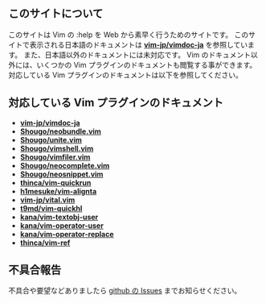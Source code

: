 ## このサイトについて

このサイトは Vim の :help を Web から素早く行うためのサイトです。
このサイトで表示される日本語のドキュメントは __[vim-jp/vimdoc-ja](https://github.com/vim-jp/vimdoc-ja)__ を参照しています。
また、日本語以外のドキュメントには未対応です。
Vim のドキュメント以外には、いくつかの Vim プラグインのドキュメントも閲覧する事ができます。
対応している Vim プラグインのドキュメントは以下を参照してください。

## 対応している Vim プラグインのドキュメント

* __[vim-jp/vimdoc-ja](https://github.com/vim-jp/vimdoc-ja)__
* __[Shougo/neobundle.vim](https://github.com/Shougo/neobundle.vim)__
* __[Shougo/unite.vim](https://github.com/Shougo/unite.vim)__
* __[Shougo/vimshell.vim](https://github.com/Shougo/vimshell.vim)__
* __[Shougo/vimfiler.vim](https://github.com/Shougo/vimfiler.vim)__
* __[Shougo/neocomplete.vim](https://github.com/Shougo/neocomplete.vim)__
* __[Shougo/neosnippet.vim](https://github.com/Shougo/neosnippet.vim)__
* __[thinca/vim-quickrun](https://github.com/thinca/vim-quickrun)__
* __[h1mesuke/vim-alignta](https://github.com/h1mesuke/vim-alignta)__
* __[vim-jp/vital.vim](https://github.com/vim-jp/vital.vim)__
* __[t9md/vim-quickhl](https://github.com/t9md/vim-quickhl)__
* __[kana/vim-textobj-user](https://github.com/kana/vim-textobj-user)__
* __[kana/vim-operator-user](https://github.com/kana/vim-operator-user)__
* __[kana/vim-operator-replace](https://github.com/kana/vim-operator-replace)__
* __[thinca/vim-ref](https://github.com/thinca/vim-ref)__

## 不具合報告

不具合や要望などありましたら [github の Issues](https://github.com/osyo-manga/vimhelp-jp/issues) までお知らせください。


